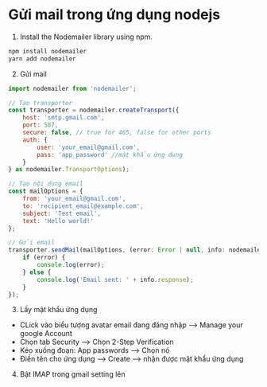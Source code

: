 # Gửi mail trong ứng dụng nodejs

1. Install the Nodemailer library using npm.

```bash
npm install nodemailer
yarn add nodemailer
```

2. Gửi mail

```js
import nodemailer from 'nodemailer';

// Tạo transporter
const transporter = nodemailer.createTransport({
    host: 'smtp.gmail.com',
    port: 587,
    secure: false, // true for 465, false for other ports
    auth: {
        user: 'your_email@gmail.com',
        pass: 'app_password' //mật khẩu ứng dụng
    }
} as nodemailer.TransportOptions);

// Tạo nội dung email
const mailOptions = {
    from: 'your_email@gmail.com',
    to: 'recipient_email@example.com',
    subject: 'Test email',
    text: 'Hello world!'
};

// Gửi email
transporter.sendMail(mailOptions, (error: Error | null, info: nodemailer.SentMessageInfo) => {
    if (error) {
        console.log(error);
    } else {
        console.log('Email sent: ' + info.response);
    }
});

```

3. Lấy mật khẩu ứng dụng

- CLick vào biểu tượng avatar email đang đăng nhập --> Manage your google Account 
- Chọn tab Security --> Chọn 2-Step Verification
- Kéo xuống đoạn: App passwords --> Chọn nó
- Điền tên cho ứng dụng --> Create --> nhận được mật khẩu ứng dụng

4. Bật IMAP trong gmail setting lên
